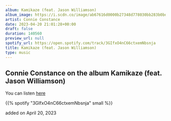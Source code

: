 ```yaml
---
album: Kamikaze (feat. Jason Williamson)
album_image: https://i.scdn.co/image/ab67616d0000b27348d778030bb283b0bd8cfab7
artist: Connie Constance
date: 2023-04-20 21:01:28+00:00
draft: false
duration: 140560
preview_url: null
spotify_url: https://open.spotify.com/track/3GIfxO4nC66ctxemNbsnja
title: Kamikaze (feat. Jason Williamson)
type: music
---
```



## Connie Constance on the album Kamikaze (feat. Jason Williamson)

You can listen [here](https://open.spotify.com/track/3GIfxO4nC66ctxemNbsnja)

{{% spotify "3GIfxO4nC66ctxemNbsnja" small %}}

added on April 20, 2023